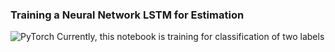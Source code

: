 ### Training a Neural Network LSTM for Estimation
![PyTorch]([https://myoctocat.com/assets/images/base-octocat.svg](https://miro.medium.com/v2/resize:fit:640/format:webp/1*IMGOKBIN8qkOBt5CH55NSw.png))
Currently, this notebook is training for classification of two labels
